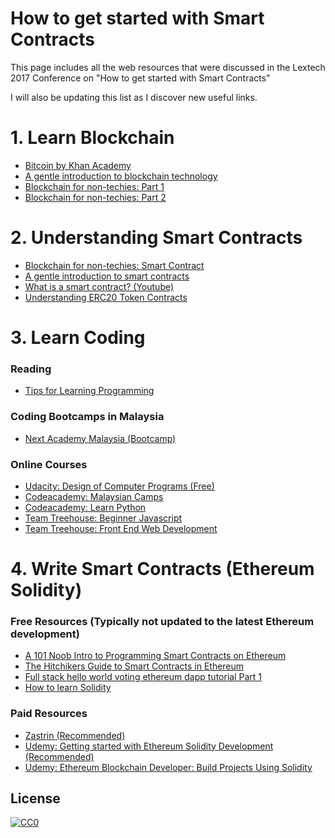 How to get started with Smart Contracts
===============

This page includes all the web resources that were discussed in the Lextech 2017 Conference on "How to get started with Smart Contracts"

I will also be updating this list as I discover new useful links.


# 1. Learn Blockchain
* [Bitcoin by Khan Academy](https://www.khanacademy.org/economics-finance-domain/core-finance/money-and-banking/bitcoin/v/bitcoin-what-is-it)
* [A gentle introduction to blockchain technology](https://bitsonblocks.net/2015/09/09/a-gentle-introduction-to-blockchain-technology/)
* [Blockchain for non-techies: Part 1](https://hackernoon.com/blockchain-for-non-techies-1-agreement-4a54857b82ba)
* [Blockchain for non-techies: Part 2](https://hackernoon.com/blockchain-for-non-techies-2-how-they-work-2f94d313c7e5)

# 2. Understanding Smart Contracts
* [Blockchain for non-techies: Smart Contract](https://hackernoon.com/blockchain-for-non-techies-3-smart-contracts-104f77277297)
* [A gentle introduction to smart contracts](https://bitsonblocks.net/2016/02/01/a-gentle-introduction-to-smart-contracts/)
* [What is a smart contract? (Youtube)](https://www.youtube.com/watch?v=w9WLo33KfCY)
* [Understanding ERC20 Token Contracts](https://medium.com/@jgm.orinoco/understanding-erc-20-token-contracts-a809a7310aa5)

# 3. Learn Coding
### Reading
* [Tips for Learning Programming](blog.hiphipjorge.com/tips-for-learning-programming/)

### Coding Bootcamps in Malaysia
* [Next Academy Malaysia (Bootcamp)](https://www.nextacademy.com/)

### Online Courses
* [Udacity: Design of Computer Programs (Free)](https://www.udacity.com/course/design-of-computer-programs--cs212)
* [Codeacademy: Malaysian Camps](https://www.codecademy.com/en/tracks/malaysian-camps)
* [Codeacademy: Learn Python](https://www.codecademy.com/learn/learn-python)
* [Team Treehouse: Beginner Javascript](https://teamtreehouse.com/tracks/beginner-javascript)
* [Team Treehouse: Front End Web Development](https://teamtreehouse.com/tracks/front-end-web-development)

# 4. Write Smart Contracts (Ethereum Solidity)
### Free Resources (Typically not updated to the latest Ethereum development)
* [A 101 Noob Intro to Programming Smart Contracts on Ethereum](https://medium.com/@ConsenSys/a-101-noob-intro-to-programming-smart-contracts-on-ethereum-695d15c1dab4 )
* [The Hitchikers Guide to Smart Contracts in Ethereum](https://blog.zeppelin.solutions/the-hitchhikers-guide-to-smart-contracts-in-ethereum-848f08001f05)
* [Full stack hello world voting ethereum dapp tutorial Part 1](https://medium.com/@mvmurthy/full-stack-hello-world-voting-ethereum-dapp-tutorial-part-1-40d2d0d807c2 )
* [How to learn Solidity](https://blockgeeks.com/guides/how-to-learn-solidity/)
### Paid Resources
* [Zastrin (Recommended)](https://www.zastrin.com )
* [Udemy: Getting started with Ethereum Solidity Development (Recommended)](https://www.udemy.com/getting-started-with-ethereum-solidity-development/ )
* [Udemy: Ethereum Blockchain Developer: Build Projects Using Solidity](https://www.udemy.com/blockchain-developer/)

## License

[![CC0](http://i.creativecommons.org/p/zero/1.0/88x31.png)](http://creativecommons.org/publicdomain/zero/1.0/)
